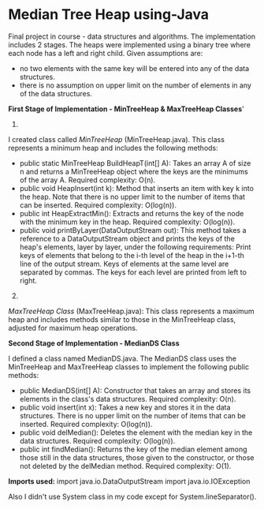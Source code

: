 # Median Tree Heap using-Java
Final project in course - data structures and algorithms.
The implementation includes 2 stages. The heaps were implemented using a binary tree where each node has a left and right child.
Given assumptions are:
* no two elements with the same key will be entered into any of the data structures.
* there is no assumption on upper limit on the number of elements in any of the data structures.

  
**First Stage of Implementation - MinTreeHeap & MaxTreeHeap Classes**'

1)
I created class called *MinTreeHeap* (MinTreeHeap.java).
This class represents a minimum heap and includes the following methods:
* public static MinTreeHeap BuildHeapT(int[] A): Takes an array A of size n and returns a MinTreeHeap object where the keys are the minimums of the array A. Required complexity: O(n).
* public void HeapInsert(int k): Method that inserts an item with key k into the heap. Note that there is no upper limit to the number of items that can be inserted. Required complexity: O(log(n)).
* public int HeapExtractMin(): Extracts and returns the key of the node with the minimum key in the heap. Required complexity: O(log(n)).
* public void printByLayer(DataOutputStream out): This method takes a reference to a DataOutputStream object and prints the keys of the heap's elements, layer by layer, under the following requirements:
  Print keys of elements that belong to the i-th level of the heap in the i+1-th line of the output stream. Keys of elements at the same level are separated by commas. The keys for each level are printed from       left to right.

2)
*MaxTreeHeap Class* (MaxTreeHeap.java):
This class represents a maximum heap and includes methods similar to those in the MinTreeHeap class, adjusted for maximum heap operations.


**Second Stage of Implementation - MedianDS Class**

I defined a class named MedianDS.java.
The MedianDS class uses the MinTreeHeap and MaxTreeHeap classes to implement the following public methods:
* public MedianDS(int[] A): Constructor that takes an array and stores its elements in the class's data structures. Required complexity: O(n).
* public void insert(int x): Takes a new key and stores it in the data structures. There is no upper limit on the number of items that can be inserted. Required complexity: O(log(n)).
* public void delMedian(): Deletes the element with the median key in the data structures. Required complexity: O(log(n)).
* public int findMedian(): Returns the key of the median element among those still in the data structures, those given to the constructor, or those not deleted by the delMedian method. Required complexity: O(1).
  

**Imports used:**
import java.io.DataOutputStream
import java.io.IOException

Also I didn't use System class in my code except for System.lineSeparator().

